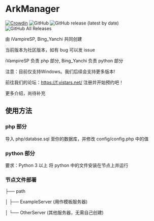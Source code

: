 # ArkManager
[![Crowdin](https://badges.crowdin.net/arkmanager/localized.svg)](https://translate.yistars.net/)
![GitHub](https://img.shields.io/github/license/yistars/ArkManager)
![GitHub release (latest by date)](https://img.shields.io/github/v/release/yistars/ArkManager)
![GitHub All Releases](https://img.shields.io/github/downloads/yistars/ArkManager/total)

由 iVampireSP, Bing_Yanchi 共同创建

当前版本为社区版本，如有 bug 可以发 issue

iVampireSP 负责 php 部分, Bing_Yanchi 负责 python 部分

注意：目前仅支持Windows。我们后续会支持更多版本!

前往我们的论坛：https://f.yistars.net/ 注册并开始预约吧！

更多介绍，尚待补充

## 使用方法
### php 部分
导入 php/databse.sql 至你的数据库，并修改 config/config.php 中的值

### python 部分
要求：Python 3 以上
将 python 中的文件安装在节点上并运行

### 节点文件部署
├── path

│   ├── ExampleServer (用作模板服务器)

│   └── OtherServer (其他服务器，无需自己创建)
